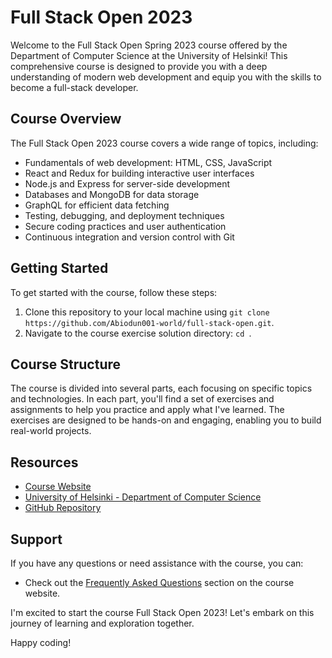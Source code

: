 # Full Stack Open 2023

Welcome to the Full Stack Open Spring 2023 course offered by the Department of Computer Science at the University of Helsinki! This comprehensive course is designed to provide you with a deep understanding of modern web development and equip you with the skills to become a full-stack developer.

## Course Overview

The Full Stack Open 2023 course covers a wide range of topics, including:

- Fundamentals of web development: HTML, CSS, JavaScript
- React and Redux for building interactive user interfaces
- Node.js and Express for server-side development
- Databases and MongoDB for data storage
- GraphQL for efficient data fetching
- Testing, debugging, and deployment techniques
- Secure coding practices and user authentication
- Continuous integration and version control with Git

## Getting Started

To get started with the course, follow these steps:

1. Clone this repository to your local machine using `git clone https://github.com/Abiodun001-world/full-stack-open.git`.
2. Navigate to the course exercise solution directory: `cd `.

## Course Structure

The course is divided into several parts, each focusing on specific topics and technologies. In each part, you'll find a set of exercises and assignments to help you practice and apply what I've learned. The exercises are designed to be hands-on and engaging, enabling you to build real-world projects.

## Resources

- [Course Website](https://fullstackopen.com/)
- [University of Helsinki - Department of Computer Science](https://www.helsinki.fi/en/news/teaching/full-stack-open-online-course-full-stack-development-now-also-available-english)
- [GitHub Repository](https://github.com/fullstack-hy2020/fullstack-hy2020.github.io)

## Support

If you have any questions or need assistance with the course, you can:
- Check out the [Frequently Asked Questions](https://fullstackopen.com/en/faq) section on the course website.

I'm excited to start the course Full Stack Open 2023! Let's embark on this journey of learning and exploration together.

Happy coding!
